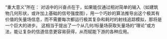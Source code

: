 “重大意义”所在： 对话中的兴奋点在于，如果能仅通过相对简单的输入（如建筑物几何形状，或许加上基础的信号强度图），用一个巧妙的算法推导出这个极其有价值的矢量场信息，而不需要每次都运行极其复杂和耗时的射线追踪模拟，那将是一个巨大的进步。 这相当于提出了一个从几何/标量场获取矢量场的“理论”或方法，能让复杂的信道信息更容易获得，从而赋能下游的各种应用。

